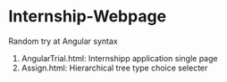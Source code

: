 # Internship-Webpage

Random try at Angular syntax 
1. AngularTrial.html: Internshipp application single page
2. Assign.html: Hierarchical tree type choice selecter
